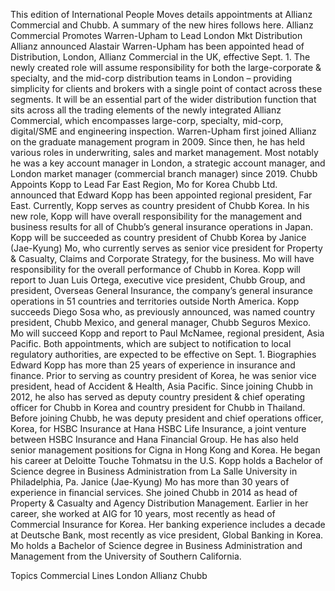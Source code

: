 This edition of International People Moves details appointments at Allianz Commercial and Chubb.
A summary of the new hires follows here.
Allianz Commercial Promotes Warren-Upham to Lead London Mkt Distribution
Allianz announced Alastair Warren-Upham has been appointed head of Distribution, London, Allianz Commercial in the UK, effective Sept. 1.
The newly created role will assume responsibility for both the large-corporate & specialty, and the mid-corp distribution teams in London – providing simplicity for clients and brokers with a single point of contact across these segments. It will be an essential part of the wider distribution function that sits across all the trading elements of the newly integrated Allianz Commercial, which encompasses large-corp, specialty, mid-corp, digital/SME and engineering inspection.
Warren-Upham first joined Allianz on the graduate management program in 2009. Since then, he has held various roles in underwriting, sales and market management. Most notably he was a key account manager in London, a strategic account manager, and London market manager (commercial branch manager) since 2019.
Chubb Appoints Kopp to Lead Far East Region, Mo for Korea
Chubb Ltd. announced that Edward Kopp has been appointed regional president, Far East. Currently, Kopp serves as country president of Chubb Korea. In his new role, Kopp will have overall responsibility for the management and business results for all of Chubb’s general insurance operations in Japan.
Kopp will be succeeded as country president of Chubb Korea by Janice (Jae-Kyung) Mo, who currently serves as senior vice president for Property & Casualty, Claims and Corporate Strategy, for the business. Mo will have responsibility for the overall performance of Chubb in Korea.
Kopp will report to Juan Luis Ortega, executive vice president, Chubb Group, and president, Overseas General Insurance, the company’s general insurance operations in 51 countries and territories outside North America. Kopp succeeds Diego Sosa who, as previously announced, was named country president, Chubb Mexico, and general manager, Chubb Seguros Mexico.
Mo will succeed Kopp and report to Paul McNamee, regional president, Asia Pacific.
Both appointments, which are subject to notification to local regulatory authorities, are expected to be effective on Sept. 1.
Biographies
Edward Kopp has more than 25 years of experience in insurance and finance. Prior to serving as country president of Korea, he was senior vice president, head of Accident & Health, Asia Pacific. Since joining Chubb in 2012, he also has served as deputy country president & chief operating officer for Chubb in Korea and country president for Chubb in Thailand. Before joining Chubb, he was deputy president and chief operations officer, Korea, for HSBC Insurance at Hana HSBC Life Insurance, a joint venture between HSBC Insurance and Hana Financial Group. He has also held senior management positions for Cigna in Hong Kong and Korea. He began his career at Deloitte Touche Tohmatsu in the U.S.
Kopp holds a Bachelor of Science degree in Business Administration from La Salle University in Philadelphia, Pa.
Janice (Jae-Kyung) Mo has more than 30 years of experience in financial services. She joined Chubb in 2014 as head of Property & Casualty and Agency Distribution Management. Earlier in her career, she worked at AIG for 10 years, most recently as head of Commercial Insurance for Korea. Her banking experience includes a decade at Deutsche Bank, most recently as vice president, Global Banking in Korea.
Mo holds a Bachelor of Science degree in Business Administration and Management from the University of Southern California.

Topics
Commercial Lines
London
Allianz
Chubb
